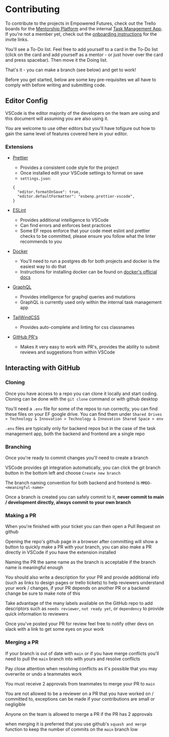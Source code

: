 # Contributing

To contribute to the projects in Empowered Futures, check out the Trello boards for the [Mentorship Platform](https://trello.com/b/YYDqebhj/mentorship-platform) and the internal [Task Management App](https://trello.com/b/eTfU1pUA/task-management-app). If you're not a member yet, check out the [onboarding instructions](https://github.com/empoweredfutures/ef-tech-docs/blob/main/onboarding.md) for the invite links.

You'll see a To-Do list. Feel free to add yourself to a card in the To-Do list (click on the card and add yourself as a mentor - or just hover over the card and press spacebar). Then move it the Doing list.

That's it - you can make a branch (see below) and get to work!

Before you get started, below are some key pre-requisites we all have to comply with before writing and submitting code.

## Editor Config

VSCode is the editor majority of the developers on the team are using and this document will assuming you are also using it.

You are welcome to use other editors but you'll have tofigure out how to gain the same level of features covered here in your editor.

### Extensions

- [Prettier](https://marketplace.visualstudio.com/items?itemName=esbenp.prettier-vscode)

  - Provides a consistent code style for the project
  - Once installed edit your VSCode settings to format on save
  - `settings.json`:

  ```
  {
    "editor.formatOnSave": true,
    "editor.defaultFormatter": "esbenp.prettier-vscode",
  }
  ```

- [ESLint](https://marketplace.visualstudio.com/items?itemName=dbaeumer.vscode-eslint)

  - Provides additional intelligence to VSCode
  - Can find errors and enforces best practices
  - Some EF repos enforce that your code meet eslint and prettier checks to be committed, please ensure you follow what the linter recommends to you

- [Docker](https://marketplace.visualstudio.com/items?itemName=ms-azuretools.vscode-docker)

  - You'll need to run a postgres db for both projects and docker is the easiest way to do that
  - Instructions for installing docker can be found on [docker's official docs](https://docs.docker.com/get-docker/)

- [GraphQL](https://marketplace.visualstudio.com/items?itemName=GraphQL.vscode-graphql)

  - Provides intelligence for graphql queries and mutations
  - GraphQL is currently used only within the internal task management app

- [TailWindCSS](https://marketplace.visualstudio.com/items?itemName=bradlc.vscode-tailwindcss)

  - Provides auto-complete and linting for css classnames

- [GitHub PR's](https://marketplace.visualstudio.com/items?itemName=GitHub.vscode-pull-request-github)
  - Makes it very easy to work with PR's, provides the ability to submit reviews and suggestions from within VSCode

## Interacting with GitHub

### Cloning

Once you have access to a repo you can clone it locally and start coding. Cloning can be done with the `git clone` command or with github desktop

You'll need a `.env` file for some of the repos to run correctly, you can find these files on your EF google drive. You can find them under `Shared Drives > Technology & Innovation > Technology & Innovation Shared Space > env`

`.env` files are typically only for backend repos but in the case of the task management app, both the backend and frontend are a single repo

### Branching

Once you're ready to commit changes you'll need to create a branch

VSCode provides git integration automatically, you can click the
git branch button in the bottom left and choose `Create new branch`

The branch naming convention for both backend and frontend is
`MMDD-<meaningful-name>`

Once a branch is created you can safely commit to it, **never commit to main / development directly, always commit to your own branch**

### Making a PR

When you're finished with your ticket you can then open a Pull Request on github

Opening the repo's github page in a browser after committing will show a button to quickly make a PR with your branch, you can also make a PR directly in VSCode if you have the extension installed

Naming the PR the same name as the branch is acceptable if the branch name is meaningful enough

You should also write a description for your PR and provide additional info (such as links to design pages or trello tickets) to help reviewers understand your work / changes, if your PR depends on another PR or a backend change be sure to make note of this

Take advantage of the many labels available on the GitHub repo to add descriptors such as `needs reviewer`, `not ready yet`, or `dependency` to provide quick information to reviewers

Once you've posted your PR for review feel free to notify other devs on slack with a link to get some eyes on your work

### Merging a PR

If your branch is out of date with `main` or if you have merge conflicts you'll need to pull the `main` branch into with yours and resolve conflicts

Pay close attention when resolving conflicts as it's possible that you may overwrite or undo a teammates work

You must receive 2 approvals from teammates to merge your PR to `main`

You are not allowed to be a reviewer on a PR that you have worked on / committed to, exceptions can be made if your contributions are small or negligible

Anyone on the team is allowed to merge a PR if the PR has 2 approvals

when merging it is preferred that you use github's `squash and merge` function to keep the number of commits on the `main` branch low

